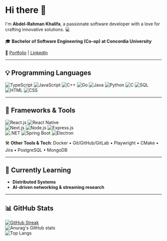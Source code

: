 # Hi there 👋

I'm **Abdel-Rahman Khalifa**, a passionate software developer with a love for crafting innovative solutions. 💻  

🎓 **Bachelor of Software Engineering (Co-op) at Concordia University**  

🔗 [Portfolio](https://abdelrahmanwm.github.io/Portfolio/) | [LinkedIn](https://www.linkedin.com/in/abdel-rahmankhalifa/)  

---

## 💡 Programming Languages
![TypeScript](https://img.shields.io/badge/TypeScript-3178C6?style=for-the-badge&logo=typescript&logoColor=white) 
![JavaScript](https://img.shields.io/badge/JavaScript-F7DF1E?style=for-the-badge&logo=javascript&logoColor=black) 
![C++](https://img.shields.io/badge/C++-00599C?style=for-the-badge&logo=c%2B%2B&logoColor=white) 
![Go](https://img.shields.io/badge/Go-00ADD8?style=for-the-badge&logo=go&logoColor=white) 
![Java](https://img.shields.io/badge/Java-007396?style=for-the-badge&logo=java&logoColor=white) 
![Python](https://img.shields.io/badge/Python-3776AB?style=for-the-badge&logo=python&logoColor=white) 
![C](https://img.shields.io/badge/C-A8B9CC?style=for-the-badge&logo=c&logoColor=white) 
![SQL](https://img.shields.io/badge/SQL-336791?style=for-the-badge&logo=postgresql&logoColor=white) 
![HTML](https://img.shields.io/badge/HTML-E34F26?style=for-the-badge&logo=html5&logoColor=white) 
![CSS](https://img.shields.io/badge/CSS-1572B6?style=for-the-badge&logo=css3&logoColor=white)  

---

## 🚀 Frameworks & Tools
![React.js](https://img.shields.io/badge/React.js-61DAFB?style=for-the-badge&logo=react&logoColor=black) 
![React Native](https://img.shields.io/badge/React_Native-20232A?style=for-the-badge&logo=react&logoColor=61DAFB)  
![Next.js](https://img.shields.io/badge/Next.js-000000?style=for-the-badge&logo=next.js&logoColor=white) 
![Node.js](https://img.shields.io/badge/Node.js-339933?style=for-the-badge&logo=node.js&logoColor=white) 
![Express.js](https://img.shields.io/badge/Express.js-000000?style=for-the-badge&logo=express&logoColor=white)  
![.NET](https://img.shields.io/badge/.NET-512BD4?style=for-the-badge&logo=dotnet&logoColor=white) 
![Spring Boot](https://img.shields.io/badge/Spring_Boot-6DB33F?style=for-the-badge&logo=springboot&logoColor=white) 
![Electron](https://img.shields.io/badge/Electron-47848F?style=for-the-badge&logo=electron&logoColor=white)  

🛠️ **Other Tools & Tech**: Docker • Git/GitHub/GitLab • Playwright • CMake • Jira • PostgreSQL • MongoDB  

---

## 🌱 Currently Learning
- **Distributed Systems**  
- **AI-driven networking & streaming research**  

---

## 📊 GitHub Stats
[![GitHub Streak](https://streak-stats.demolab.com/?user=AbdelrahmanWM&theme=dark)](https://git.io/streak-stats)  
![Anurag's GitHub stats](https://github-readme-stats.vercel.app/api?username=AbdelrahmanWM&theme=dark)  
![Top Langs](https://github-readme-stats.vercel.app/api/top-langs/?username=AbdelrahmanWM&layout=compact&theme=dark&langs_count=6)

